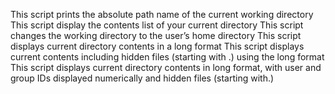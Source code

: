 This script prints the absolute path name of the current working directory
This script display the contents list of your current directory
This script changes the working directory to the user’s home directory
This script displays current directory contents in a long format
This script displays current contents including hidden files (starting with .) using the long format
This script displays current directory contents in long format, with user and group IDs displayed numerically and hidden files (starting with.)
